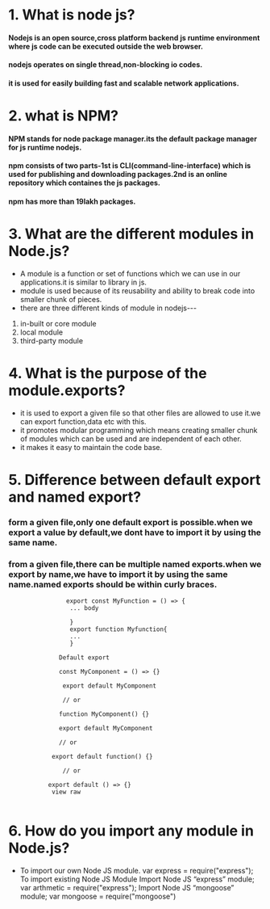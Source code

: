 # 1. What is node js?

#### Nodejs is an open source,cross platform backend js runtime environment where js code can be executed outside the web browser.
#### nodejs operates on single thread,non-blocking io codes.
#### it is used for easily building fast and scalable network applications.

# 2. what is NPM?

#### NPM stands for node package manager.its the default package manager for js runtime nodejs.
#### npm consists of two parts-1st is CLI(command-line-interface) which is used for publishing and downloading packages.2nd is an online repository which containes the js packages.
#### npm has more than 19lakh packages.

# 3. What are the different modules in Node.js?

* A module is a function or set of functions which we can use in our applications.it is similar to library in js.
* module is used because of its reusability and ability to break code into smaller chunk of pieces.
* there are three different kinds of module in nodejs---
1. in-built or core module
2. local module
3. third-party module

# 4. What is the purpose of the module.exports?

* it is used to export a given file so that other files are allowed to use it.we can export function,data etc with this.
* it promotes modular programming which means creating smaller chunk of modules which can be used and are independent of each other.
* it makes it easy to maintain the code base.

# 5. Difference between default export and named export?

### form a given file,only one default export is possible.when we export a value by default,we dont have to import it by using the same name.
### from a given file,there can be multiple named exports.when we export by name,we have to import it by using the same name.named exports should be within curly braces.
```                 Named export
                export const MyFunction = () => {
                 ... body
                 
                 }
                 export function Myfunction{
                 ...
                 }
                 
              Default export
              
              const MyComponent = () => {}

               export default MyComponent

               // or

              function MyComponent() {}

              export default MyComponent

              // or

            export default function() {}

               // or

           export default () => {}
            view raw 
          
```
# 6. How do you import any module in Node.js?

* To import our own Node JS module. var express = require("express"); To import existing Node JS Module Import Node JS “express” module; var arthmetic = require("express"); Import Node JS “mongoose” module; var mongoose = require("mongoose")

